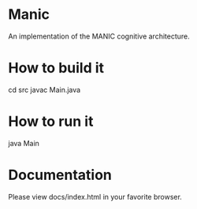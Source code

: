 
# Manic
An implementation of the MANIC cognitive architecture.

# How to build it
cd src
javac Main.java

# How to run it
java Main

# Documentation
Please view docs/index.html in your favorite browser.
